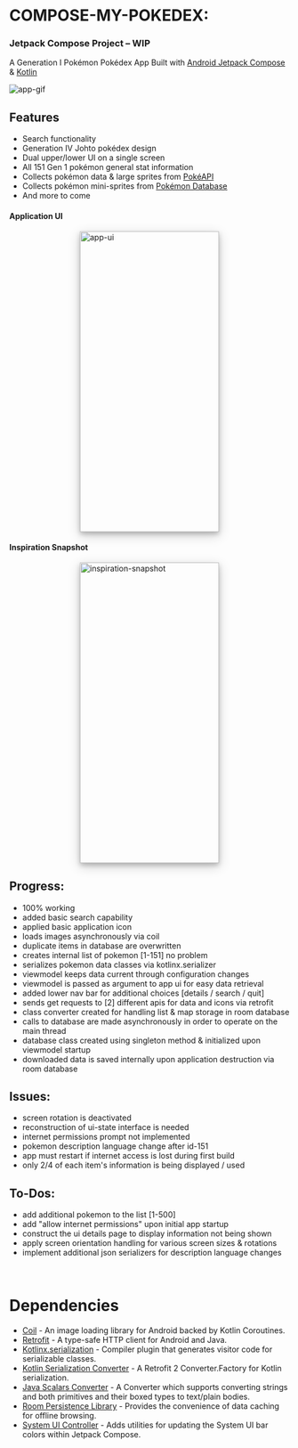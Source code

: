 # COMPOSE-MY-POKEDEX:
### Jetpack Compose Project – WIP

A Generation I Pokémon Pokédex App Built with [Android Jetpack Compose](https://developer.android.com/jetpack/compose) & [Kotlin](https://kotlinlang.org/)  &nbsp;

![app-gif](https://github.com/SVENTRIPIKAL/compose-my-pokedex/assets/90730468/c9188166-9e03-4dc4-9f52-dd19eb8d8692)

## Features
- Search functionality
- Generation IV Johto pokédex design
- Dual upper/lower UI on a single screen
- All 151 Gen 1 pokémon general stat information
- Collects pokémon data & large sprites from [PokéAPI](https://pokeapi.co/)
- Collects pokémon mini-sprites from [Pokémon Database](https://pokemondb.net/sprites)
- And more to come &nbsp;
&nbsp;

#### Application UI
<img src="https://drive.google.com/uc?id=1OTWQ5VGJ5Rq3gz1rbJb0qJLjIl9Lbs6O"
     alt="app-ui"
     style="display: block; margin-right: auto; margin-left: auto;width: 250px;height: 540px;object-fit: fill;
     box-shadow: 0 4px 8px 0 rgba(0, 0, 0, 0.2), 0 6px 20px 0 rgba(0, 0, 0, 0.19)" 
/>
#### Inspiration Snapshot
<img src="https://drive.google.com/uc?id=1fY1D1BajTERJJGim0bMKgzoGLKJB-UCt"
     alt="inspiration-snapshot"
     style="display: block; margin-right: auto; margin-left: auto; width: 250px;height: 540px;object-fit: fill;
     box-shadow: 0 4px 8px 0 rgba(0, 0, 0, 0.2), 0 6px 20px 0 rgba(0, 0, 0, 0.19)" 
/>

## Progress:
- 100% working
- added basic search capability 
- applied basic application icon 
- loads images asynchronously via coil 
- duplicate items in database are overwritten 
- creates internal list of pokemon [1-151] no problem 
- serializes pokemon data classes via kotlinx.serializer 
- viewmodel keeps data current through configuration changes 
- viewmodel is passed as argument to app ui for easy data retrieval 
- added lower nav bar for additional choices [details / search / quit] 
- sends get requests to [2] different apis for data and icons via retrofit 
- class converter created for handling list & map storage in room database 
- calls to database are made asynchronously in order to operate on the main thread
- database class created using singleton method & initialized upon viewmodel startup
- downloaded data is saved internally upon application destruction via room database &nbsp;
&nbsp;

## Issues:
- screen rotation is deactivated 
- reconstruction of ui-state interface is needed
- internet permissions prompt not implemented 
- pokemon description language change after id-151 
- app must restart if internet access is lost during first build
- only 2/4 of each item's information is being displayed / used &nbsp;

## To-Dos:
- add additional pokemon to the list [1-500] 
- add "allow internet permissions" upon initial app startup 
- construct the ui details page to display information not being shown 
- apply screen orientation handling for various screen sizes & rotations
- implement additional json serializers for description language changes &nbsp;

&nbsp;

# Dependencies
- [Coil](https://coil-kt.github.io/coil/compose/) - An image loading library for Android backed by Kotlin Coroutines.
- [Retrofit](https://github.com/square/retrofit) - A type-safe HTTP client for Android and Java.
- [Kotlinx.serialization](https://github.com/Kotlin/kotlinx.serialization) - Compiler plugin that generates visitor code for serializable classes.
- [Kotlin Serialization Converter](https://github.com/JakeWharton/retrofit2-kotlinx-serialization-converter) - A Retrofit 2 Converter.Factory for Kotlin serialization.
- [Java Scalars Converter](https://github.com/square/retrofit/tree/master/retrofit-converters/scalars) - A Converter which supports converting strings and both primitives and their boxed types to text/plain bodies.
- [Room Persistence Library](https://developer.android.com/training/data-storage/room) - Provides the convenience of data caching for offline browsing.
- [System UI Controller](https://google.github.io/accompanist/systemuicontroller/) - Adds utilities for updating the System UI bar colors within Jetpack Compose.



[//]: # (These are reference links used in the body of this note and get stripped out when the markdown processor does its job. There is no need to format nicely because it shouldn't be seen. Thanks SO - http://stackoverflow.com/questions/4823468/store-comments-in-markdown-syntax)

   [dill]: <https://github.com/joemccann/dillinger>
   [git-repo-url]: <https://github.com/joemccann/dillinger.git>
   [john gruber]: <http://daringfireball.net>
   [df1]: <http://daringfireball.net/projects/markdown/>
   [markdown-it]: <https://github.com/markdown-it/markdown-it>
   [Ace Editor]: <http://ace.ajax.org>
   [node.js]: <http://nodejs.org>
   [Twitter Bootstrap]: <http://twitter.github.com/bootstrap/>
   [jQuery]: <http://jquery.com>
   [@tjholowaychuk]: <http://twitter.com/tjholowaychuk>
   [express]: <http://expressjs.com>
   [AngularJS]: <http://angularjs.org>
   [Gulp]: <http://gulpjs.com>

   [PlDb]: <https://github.com/joemccann/dillinger/tree/master/plugins/dropbox/README.md>
   [PlGh]: <https://github.com/joemccann/dillinger/tree/master/plugins/github/README.md>
   [PlGd]: <https://github.com/joemccann/dillinger/tree/master/plugins/googledrive/README.md>
   [PlOd]: <https://github.com/joemccann/dillinger/tree/master/plugins/onedrive/README.md>
   [PlMe]: <https://github.com/joemccann/dillinger/tree/master/plugins/medium/README.md>
   [PlGa]: <https://github.com/RahulHP/dillinger/blob/master/plugins/googleanalytics/README.md>
